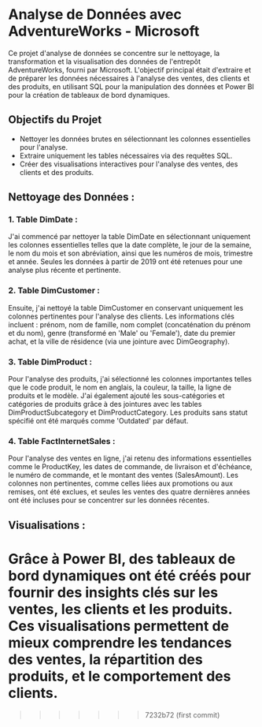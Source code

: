# Analyse de Données avec AdventureWorks - Microsoft
Ce projet d'analyse de données se concentre sur le nettoyage, la transformation et la visualisation des données de l'entrepôt AdventureWorks, fourni par Microsoft. L'objectif principal était d'extraire et de préparer les données nécessaires à l'analyse des ventes, des clients et des produits, en utilisant SQL pour la manipulation des données et Power BI pour la création de tableaux de bord dynamiques.
## Objectifs du Projet
- Nettoyer les données brutes en sélectionnant les colonnes essentielles pour l'analyse.
- Extraire uniquement les tables nécessaires via des requêtes SQL.
- Créer des visualisations interactives pour l'analyse des ventes, des clients et des produits.

## Nettoyage des Données :
### 1. Table DimDate :
J'ai commencé par nettoyer la table DimDate en sélectionnant uniquement les colonnes essentielles telles que la date complète, le jour de la semaine, le nom du mois et son abréviation, ainsi que les numéros de mois, trimestre et année. Seules les données à partir de 2019 ont été retenues pour une analyse plus récente et pertinente.
### 2. Table DimCustomer :
Ensuite, j'ai nettoyé la table DimCustomer en conservant uniquement les colonnes pertinentes pour l'analyse des clients. Les informations clés incluent : prénom, nom de famille, nom complet (concaténation du prénom et du nom), genre (transformé en 'Male' ou 'Female'), date du premier achat, et la ville de résidence (via une jointure avec DimGeography).
### 3. Table DimProduct :
Pour l'analyse des produits, j'ai sélectionné les colonnes importantes telles que le code produit, le nom en anglais, la couleur, la taille, la ligne de produits et le modèle. J'ai également ajouté les sous-catégories et catégories de produits grâce à des jointures avec les tables DimProductSubcategory et DimProductCategory. Les produits sans statut spécifié ont été marqués comme 'Outdated' par défaut.
### 4. Table FactInternetSales :
Pour l'analyse des ventes en ligne, j'ai retenu des informations essentielles comme le ProductKey, les dates de commande, de livraison et d'échéance, le numéro de commande, et le montant des ventes (SalesAmount). Les colonnes non pertinentes, comme celles liées aux promotions ou aux remises, ont été exclues, et seules les ventes des quatre dernières années ont été incluses pour se concentrer sur les données récentes.

## Visualisations :

Grâce à Power BI, des tableaux de bord dynamiques ont été créés pour fournir des insights clés sur les ventes, les clients et les produits. Ces visualisations permettent de mieux comprendre les tendances des ventes, la répartition des produits, et le comportement des clients.
=======
>>>>>>> 7232b72 (first commit)
